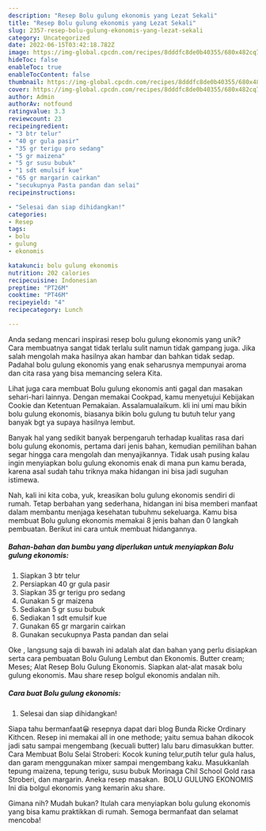 ```yaml
---
description: "Resep Bolu gulung ekonomis yang Lezat Sekali"
title: "Resep Bolu gulung ekonomis yang Lezat Sekali"
slug: 2357-resep-bolu-gulung-ekonomis-yang-lezat-sekali
category: Uncategorized
date: 2022-06-15T03:42:18.782Z
image: https://img-global.cpcdn.com/recipes/8dddfc8de0b40355/680x482cq70/bolu-gulung-ekonomis-foto-resep-utama.jpg
hideToc: false
enableToc: true
enableTocContent: false
thumbnail: https://img-global.cpcdn.com/recipes/8dddfc8de0b40355/680x482cq70/bolu-gulung-ekonomis-foto-resep-utama.jpg
cover: https://img-global.cpcdn.com/recipes/8dddfc8de0b40355/680x482cq70/bolu-gulung-ekonomis-foto-resep-utama.jpg
author: Admin
authorAv: notfound
ratingvalue: 3.3
reviewcount: 23
recipeingredient:
- "3 btr telur"
- "40 gr gula pasir"
- "35 gr terigu pro sedang"
- "5 gr maizena"
- "5 gr susu bubuk"
- "1 sdt emulsif kue"
- "65 gr margarin cairkan"
- "secukupnya Pasta pandan dan selai"
recipeinstructions:

- "Selesai dan siap dihidangkan!"
categories:
- Resep
tags:
- bolu
- gulung
- ekonomis

katakunci: bolu gulung ekonomis 
nutrition: 202 calories
recipecuisine: Indonesian
preptime: "PT26M"
cooktime: "PT46M"
recipeyield: "4"
recipecategory: Lunch

---
```





Anda sedang mencari inspirasi resep bolu gulung ekonomis yang unik? Cara membuatnya sangat tidak terlalu sulit namun tidak gampang juga. Jika salah mengolah maka hasilnya akan hambar dan bahkan tidak sedap. Padahal bolu gulung ekonomis yang enak seharusnya mempunyai aroma dan cita rasa yang bisa memancing selera Kita.





Lihat juga cara membuat Bolu gulung ekonomis anti gagal dan masakan sehari-hari lainnya. Dengan memakai Cookpad, kamu menyetujui Kebijakan Cookie dan Ketentuan Pemakaian. Assalamualaikum. kli ini umi mau bikin bolu gulung ekonomis, biasanya bikin bolu gulung tu butuh telur yang banyak bgt ya supaya hasilnya lembut.

Banyak hal yang sedikit banyak berpengaruh terhadap kualitas rasa dari bolu gulung ekonomis, pertama dari jenis bahan, kemudian pemilihan bahan segar hingga cara mengolah dan menyajikannya. Tidak usah pusing kalau ingin menyiapkan bolu gulung ekonomis enak di mana pun kamu berada, karena asal sudah tahu triknya maka hidangan ini bisa jadi suguhan istimewa.






Nah, kali ini kita coba, yuk, kreasikan bolu gulung ekonomis sendiri di rumah. Tetap berbahan yang sederhana, hidangan ini bisa memberi manfaat dalam membantu menjaga kesehatan tubuhmu sekeluarga. Kamu bisa membuat Bolu gulung ekonomis memakai 8 jenis bahan dan 0 langkah pembuatan. Berikut ini cara untuk membuat hidangannya.

<!--inarticleads1-->

##### Bahan-bahan dan bumbu yang diperlukan untuk menyiapkan Bolu gulung ekonomis:

1. Siapkan 3 btr telur
1. Persiapkan 40 gr gula pasir
1. Siapkan 35 gr terigu pro sedang
1. Gunakan 5 gr maizena
1. Sediakan 5 gr susu bubuk
1. Sediakan 1 sdt emulsif kue
1. Gunakan 65 gr margarin cairkan
1. Gunakan secukupnya Pasta pandan dan selai


Oke , langsung saja di bawah ini adalah alat dan bahan yang perlu disiapkan serta cara pembuatan Bolu Gulung Lembut dan Ekonomis. Butter cream; Meses; Alat Resep Bolu Gulung Ekonomis. Siapkan alat-alat masak bolu gulung ekonomis. Mau share resep bolgul ekonomis andalan nih. 

<!--inarticleads2-->

##### Cara buat Bolu gulung ekonomis:


1. Selesai dan siap dihidangkan!

Siapa tahu bermanfaat😀 resepnya dapat dari blog Bunda Ricke Ordinary Kithcen. Resep ini memakai all in one methode; yaitu semua bahan dikocok jadi satu sampai mengembang (kecuali butter) lalu baru dimasukkan butter. Cara Membuat Bolu Selai Stroberi: Kocok kuning telur,putih telur gula halus, dan garam menggunakan mixer sampai mengembang kaku. Masukkanlah tepung maizena, tepung terigu, susu bubuk Morinaga Chil School Gold rasa Stroberi, dan margarin. Aneka resep masakan. ️ BOLU GULUNG EKONOMIS Ini dia bolgul ekonomis yang kemarin aku share. 

Gimana nih? Mudah bukan? Itulah cara menyiapkan bolu gulung ekonomis yang bisa kamu praktikkan di rumah. Semoga bermanfaat dan selamat mencoba!
